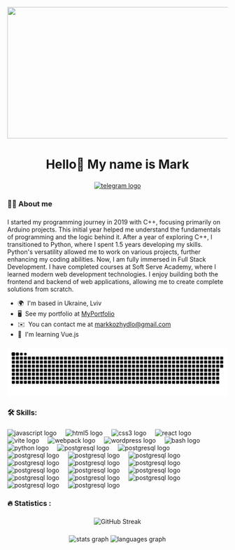<br clear="both">

<div align="center">
  <img height="300" width="600" src="https://user-images.githubusercontent.com/74038190/225813708-98b745f2-7d22-48cf-9150-083f1b00d6c9.gif"  />
</div>

###

<h1 align="center">Hello👋 My name is Mark</h1>

###

<div align="center">
  <a href="https://t.me/Kozhydlom" target="_blank">
    <img src="https://img.shields.io/static/v1?message=Telegram&logo=telegram&label=&color=2CA5E0&logoColor=white&labelColor=&style=for-the-badge" height="25" alt="telegram logo"  />
  </a>
</div>


###

<h3 align="left">👩‍💻  About me</h3>

###

I started my programming journey in 2019 with C++, focusing primarily on Arduino projects. This initial year helped me understand the fundamentals of programming and the logic behind it. After a year of exploring C++, I transitioned to Python, where I spent 1.5 years developing my skills. Python's versatility allowed me to work on various projects, further enhancing my coding abilities. Now, I am fully immersed in Full Stack Development. I have completed courses at Soft Serve Academy, where I learned modern web development technologies. I enjoy building both the frontend and backend of web applications, allowing me to create complete solutions from scratch.

* 🌍  I'm based in Ukraine, Lviv
* 🖥️  See my portfolio at [MyPortfolio](http://kozhydlomark-portfolio.vercel.app/)
* ✉️  You can contact me at [markkozhydlo@gmail.com](mailto:markkozhydlo@gmail.com)
* 🧠  I'm learning Vue.js

###

<p align="center">
 <img width="600" src="assets/github-snake.svg" alt="snake"/>
</p>

###

<h3 align="left">🛠  Skills:</h3>

###

<div align="left">
  <img src="https://cdn.jsdelivr.net/gh/devicons/devicon/icons/javascript/javascript-original.svg" height="40" alt="javascript logo"  />
  <img width="12" />
  <img src="https://cdn.jsdelivr.net/gh/devicons/devicon/icons/html5/html5-original.svg" height="40" alt="html5 logo"  />
  <img width="12" />
  <img src="https://cdn.jsdelivr.net/gh/devicons/devicon/icons/css3/css3-original.svg" height="40" alt="css3 logo"  />
  <img width="12" />
  <img src="https://cdn.jsdelivr.net/gh/devicons/devicon/icons/react/react-original.svg" height="40" alt="react logo"  />
  <img width="12" />
  <img src="https://skillicons.dev/icons?i=vite" height="40" alt="vite logo"  />
  <img width="12" />
  <img src="https://cdn.simpleicons.org/webpack/8DD6F9" height="40" alt="webpack logo"  />
  <img width="12" />
  <img src="https://skillicons.dev/icons?i=wordpress" height="40" alt="wordpress logo"  />
  <img width="12" />
  <img src="https://cdn.simpleicons.org/gnubash/4EAA25" height="40" alt="bash logo"  />
  <img width="12" />
  <img src="https://skillicons.dev/icons?i=py" height="40" alt="python logo"  />
  <img width="12" />
  <img src="https://skillicons.dev/icons?i=arduino" height="40" alt="postgresql logo"  />
  <img width="12" />
  <img src="https://skillicons.dev/icons?i=cpp" height="40" alt="postgresql logo"  />
<img width="12" />
  <img src="https://skillicons.dev/icons?i=git" height="40" alt="postgresql logo"  />
<img width="12" />
  <img src="https://skillicons.dev/icons?i=css" height="40" alt="postgresql logo"  />
<img width="12" />
  <img src="https://skillicons.dev/icons?i=tensorflow" height="40" alt="postgresql logo"  />
<img width="12" />
  <img src="https://skillicons.dev/icons?i=nodejs" height="40" alt="postgresql logo"  />
<img width="12" />
  <img src="https://skillicons.dev/icons?i=mongodb" height="40" alt="postgresql logo"  />
<img width="12" />
  <img src="https://skillicons.dev/icons?i=sass" height="40" alt="postgresql logo"  />
<img width="12" />
  <img src="https://skillicons.dev/icons?i=tailwind" height="40" alt="postgresql logo"  />
<img width="12" />
  <img src="https://skillicons.dev/icons?i=ts" height="40" alt="postgresql logo"  />
<img width="12" />
  <img src="https://skillicons.dev/icons?i=express" height="40" alt="postgresql logo"  />
<img width="12" />
  <img src="https://skillicons.dev/icons?i=bootstrap" height="40" alt="postgresql logo"  />
<img width="12" />
  <img src="https://skillicons.dev/icons?i=redux" height="40" alt="postgresql logo"  />
<img width="12" />
  <img src="https://skillicons.dev/icons?i=materialui" height="40" alt="postgresql logo"  />

<img width="12" />
  <img src="https://skillicons.dev/icons?i=vscode" height="40" alt="postgresql logo"  />
<img width="12" />
  <img src="https://skillicons.dev/icons?i=webstorm" height="40" alt="postgresql logo"  />
</div>

###

<h3 align="left">🔥 Statistics :</h3>

###

<div align="center">
  <img src="https://streak-stats.demolab.com?user=kozhydlo&theme=dark&hide_border=%D0%BF%D1%80%D0%B0%D0%B2%D0%B4%D0%B0" alt="GitHub Streak" />
</div>

###

<div align="center">
  <img src="https://github-readme-stats.vercel.app/api?username=kozhydlo&hide_title=false&hide_rank=false&show_icons=true&include_all_commits=true&count_private=true&disable_animations=false&theme=dracula&locale=en&hide_border=false&order=1" height="150" alt="stats graph"  />
  <img src="https://github-readme-stats.vercel.app/api/top-langs?username=kozhydlo&locale=en&hide_title=false&layout=compact&card_width=320&langs_count=5&theme=dracula&hide_border=false&order=2" height="150" alt="languages graph"  />
</div>

###
